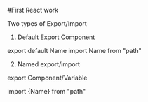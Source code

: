 #First React work

Two types of Export/Import

1. Default Export Component

export default Name
import Name from "path"

2. Named export/import

export Component/Variable

import {Name} from "path"
